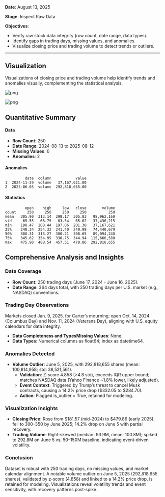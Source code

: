 **Date**: August 13, 2025

**Stage**: Inspect Raw Data

**Objectives**:
- Verify raw stock data integrity (row count, date range, data types).
- Identify gaps in trading days, missing values, and anomalies.
- Visualize closing price and trading volume to detect trends or outliers.

---

## Visualization

Visualizations of closing price and trading volume help identify trends and anomalies visually, complementing the statistical analysis.


    
![png](output_19_0.png)
    



    
![png](output_19_1.png)
    


## Quantitative Summary


#### **Data**
- **Row Count**: 250
- **Date Range**: 2024-08-13 to 2025-08-12
- **Missing Values**: 0
- **Anomalies**: 2


    
    



#### **Anomalies**


             date  column           value
    1  2024-11-29  volume   37,167,621.00
    2  2025-06-05  volume  292,818,655.00
    
    



#### **Statistics**


             open    high     low   close       volume
    count     250     250     250     250          250
    mean   305.90  313.14  298.17  305.83   98,962,160
    std     65.55   66.75   63.54   65.02   37,436,215
    min    198.47  208.44  197.06  201.38   37,167,621
    25%    248.34  254.32  241.40  249.98   74,440,679
    50%    308.31  313.27  300.21  308.65   89,094,248
    75%    345.62  354.99  336.75  344.94  115,660,580
    max    475.90  488.54  457.51  479.86  292,818,655


    
    
    
    
    
    
    
    
    
    
    
    
    
    
    
    
    
    
    
    
    
    
    
    


## Comprehensive Analysis and Insights

### Data Coverage
- **Row Count**: 250 trading days (June 17, 2024 - June 16, 2025).  
- **Date Range**: 364 days total, with 250 trading days per U.S. market (e.g., NASDAQ) conventions.

### Trading Day Observations
Markets closed Jan. 9, 2025, for Carter’s mourning; open Oct. 14, 2024 (Columbus Day) and Nov. 11, 2024 (Veterans Day), aligning with U.S. equity calendars for data integrity.

- **Data Completeness and TypesMissing Values**: None.  
- **Data Types**: Numerical columns as float64; index as datetime64.

### Anomalies Detected
- **Volume Outlier**: June 5, 2025, with 292,818,655 shares (mean: 100,814,958; std: 39,521,561).   
    - **Validation**: Z-score 4.858 (>4.8 std), exceeds IQR upper bound; matches NASDAQ data (Yahoo Finance ~1.8% lower, likely adjusted).  
    - **Event Context**: Triggered by Trump’s threat to cancel Musk contracts, causing a 14.2% price drop ($332.05 to $284.70).  
    - **Action**: Flagged is_outlier = True, retained for modeling.

### Visualization Insights
- **Closing Price**: Rose from $181.57 (mid-2024) to $479.86 (early 2025), fell to $300–$350 by June 2025; 14.2% drop on June 5 with partial recovery.  
- **Trading Volume**: Right-skewed (median: 93.9M, mean: 100.8M); spiked to 292.8M on June 5 vs. 50–150M baseline, indicating event-driven volatility.

### Conclusion
Dataset is robust with 250 trading days, no missing values, and market calendar alignment. A notable volume outlier on June 5, 2025 (292,818,655 shares), validated by z-score (4.858) and linked to a 14.2% price drop, is retained for modeling. Visualizations reveal volatility trends and event sensitivity, with recovery patterns post-spike.

<style>
:root {
    --jp-rendermime-error-background: white;
}
</style>

